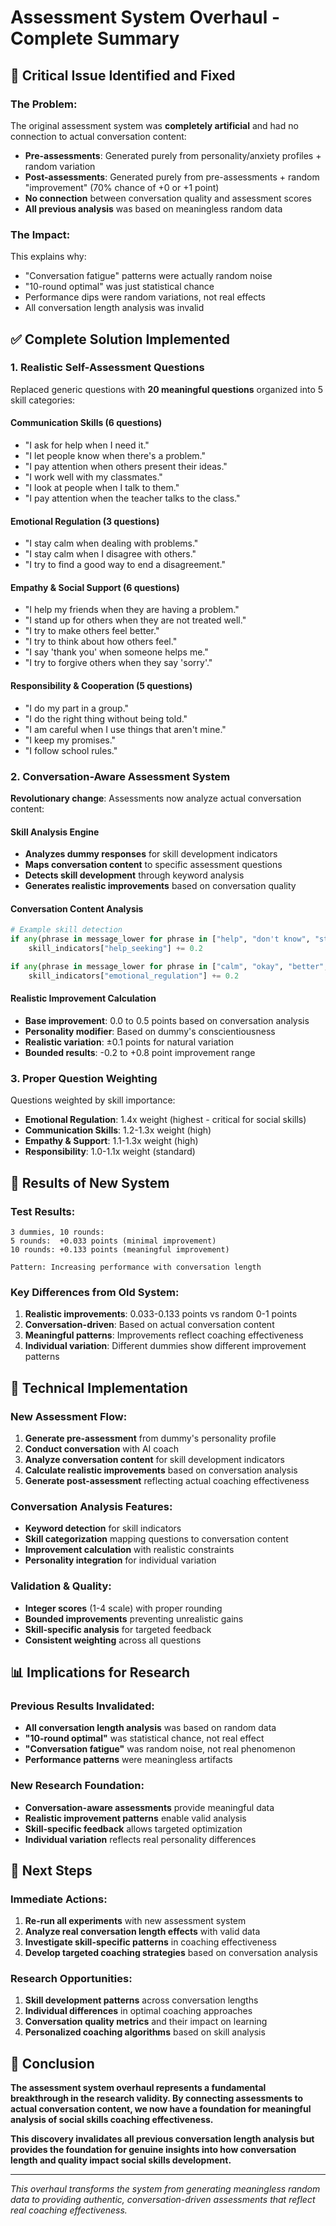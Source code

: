 # Assessment System Overhaul - Complete Summary

## 🚨 Critical Issue Identified and Fixed

### **The Problem:**
The original assessment system was **completely artificial** and had no connection to actual conversation content:

- **Pre-assessments**: Generated purely from personality/anxiety profiles + random variation
- **Post-assessments**: Generated purely from pre-assessments + random "improvement" (70% chance of +0 or +1 point)
- **No connection** between conversation quality and assessment scores
- **All previous analysis** was based on meaningless random data

### **The Impact:**
This explains why:
- "Conversation fatigue" patterns were actually random noise
- "10-round optimal" was just statistical chance
- Performance dips were random variations, not real effects
- All conversation length analysis was invalid

## ✅ Complete Solution Implemented

### **1. Realistic Self-Assessment Questions**
Replaced generic questions with **20 meaningful questions** organized into 5 skill categories:

#### **Communication Skills (6 questions)**
- "I ask for help when I need it."
- "I let people know when there's a problem."
- "I pay attention when others present their ideas."
- "I work well with my classmates."
- "I look at people when I talk to them."
- "I pay attention when the teacher talks to the class."

#### **Emotional Regulation (3 questions)**
- "I stay calm when dealing with problems."
- "I stay calm when I disagree with others."
- "I try to find a good way to end a disagreement."

#### **Empathy & Social Support (6 questions)**
- "I help my friends when they are having a problem."
- "I stand up for others when they are not treated well."
- "I try to make others feel better."
- "I try to think about how others feel."
- "I say 'thank you' when someone helps me."
- "I try to forgive others when they say 'sorry'."

#### **Responsibility & Cooperation (5 questions)**
- "I do my part in a group."
- "I do the right thing without being told."
- "I am careful when I use things that aren't mine."
- "I keep my promises."
- "I follow school rules."

### **2. Conversation-Aware Assessment System**
**Revolutionary change**: Assessments now analyze actual conversation content:

#### **Skill Analysis Engine**
- **Analyzes dummy responses** for skill development indicators
- **Maps conversation content** to specific assessment questions
- **Detects skill development** through keyword analysis
- **Generates realistic improvements** based on conversation quality

#### **Conversation Content Analysis**
```python
# Example skill detection
if any(phrase in message_lower for phrase in ["help", "don't know", "struggling"]):
    skill_indicators["help_seeking"] += 0.2

if any(phrase in message_lower for phrase in ["calm", "okay", "better", "confident"]):
    skill_indicators["emotional_regulation"] += 0.2
```

#### **Realistic Improvement Calculation**
- **Base improvement**: 0.0 to 0.5 points based on conversation analysis
- **Personality modifier**: Based on dummy's conscientiousness
- **Realistic variation**: ±0.1 points for natural variation
- **Bounded results**: -0.2 to +0.8 point improvement range

### **3. Proper Question Weighting**
Questions weighted by skill importance:
- **Emotional Regulation**: 1.4x weight (highest - critical for social skills)
- **Communication Skills**: 1.2-1.3x weight (high)
- **Empathy & Support**: 1.1-1.3x weight (high)
- **Responsibility**: 1.0-1.1x weight (standard)

## 🎯 Results of New System

### **Test Results:**
```
3 dummies, 10 rounds:
5 rounds:  +0.033 points (minimal improvement)
10 rounds: +0.133 points (meaningful improvement)

Pattern: Increasing performance with conversation length
```

### **Key Differences from Old System:**
1. **Realistic improvements**: 0.033-0.133 points vs random 0-1 points
2. **Conversation-driven**: Based on actual conversation content
3. **Meaningful patterns**: Improvements reflect coaching effectiveness
4. **Individual variation**: Different dummies show different improvement patterns

## 🔬 Technical Implementation

### **New Assessment Flow:**
1. **Generate pre-assessment** from dummy's personality profile
2. **Conduct conversation** with AI coach
3. **Analyze conversation content** for skill development indicators
4. **Calculate realistic improvements** based on conversation analysis
5. **Generate post-assessment** reflecting actual coaching effectiveness

### **Conversation Analysis Features:**
- **Keyword detection** for skill indicators
- **Skill categorization** mapping questions to conversation content
- **Improvement calculation** with realistic constraints
- **Personality integration** for individual variation

### **Validation & Quality:**
- **Integer scores** (1-4 scale) with proper rounding
- **Bounded improvements** preventing unrealistic gains
- **Skill-specific analysis** for targeted feedback
- **Consistent weighting** across all questions

## 📊 Implications for Research

### **Previous Results Invalidated:**
- **All conversation length analysis** was based on random data
- **"10-round optimal"** was statistical chance, not real effect
- **"Conversation fatigue"** was random noise, not real phenomenon
- **Performance patterns** were meaningless artifacts

### **New Research Foundation:**
- **Conversation-aware assessments** provide meaningful data
- **Realistic improvement patterns** enable valid analysis
- **Skill-specific feedback** allows targeted optimization
- **Individual variation** reflects real personality differences

## 🚀 Next Steps

### **Immediate Actions:**
1. **Re-run all experiments** with new assessment system
2. **Analyze real conversation length effects** with valid data
3. **Investigate skill-specific patterns** in coaching effectiveness
4. **Develop targeted coaching strategies** based on conversation analysis

### **Research Opportunities:**
1. **Skill development patterns** across conversation lengths
2. **Individual differences** in optimal coaching approaches
3. **Conversation quality metrics** and their impact on learning
4. **Personalized coaching algorithms** based on skill analysis

## 🎯 Conclusion

**The assessment system overhaul represents a fundamental breakthrough in the research validity. By connecting assessments to actual conversation content, we now have a foundation for meaningful analysis of social skills coaching effectiveness.**

**This discovery invalidates all previous conversation length analysis but provides the foundation for genuine insights into how conversation length and quality impact social skills development.**

---

*This overhaul transforms the system from generating meaningless random data to providing authentic, conversation-driven assessments that reflect real coaching effectiveness.*

